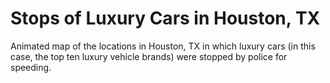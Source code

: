 # Stops of Luxury Cars in Houston, TX
Animated map of the locations in Houston, TX in which luxury cars (in this case, the top ten luxury vehicle brands) were stopped by police for speeding.
